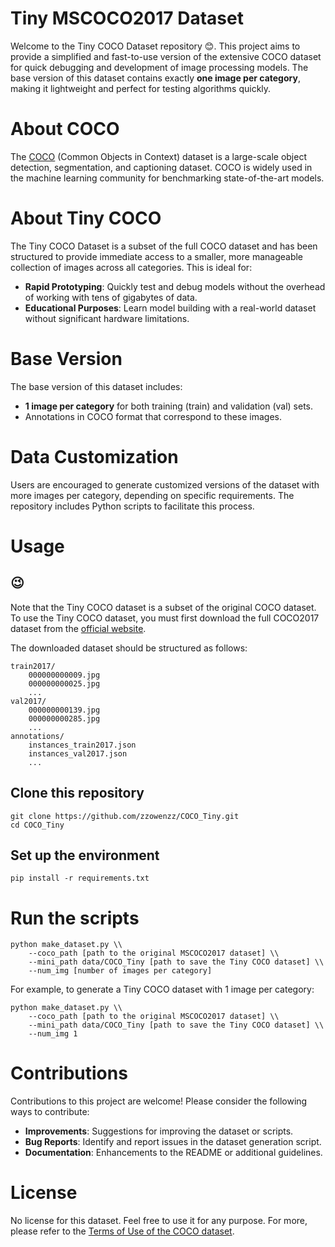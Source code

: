 # Tiny MSCOCO2017 Dataset
Welcome to the Tiny COCO Dataset repository :blush:. This project aims to provide a simplified and fast-to-use version of the extensive COCO dataset for quick debugging and development of image processing models. The base version of this dataset contains exactly **one image per category**, making it lightweight and perfect for testing algorithms quickly.

# About COCO
The [COCO](https://cocodataset.org/#download) (Common Objects in Context) dataset is a large-scale object detection, segmentation, and captioning dataset. COCO is widely used in the machine learning community for benchmarking state-of-the-art models.

# About Tiny COCO
The Tiny COCO Dataset is a subset of the full COCO dataset and has been structured to provide immediate access to a smaller, more manageable collection of images across all categories. This is ideal for:
- **Rapid Prototyping**: Quickly test and debug models without the overhead of working with tens of gigabytes of data.
- **Educational Purposes**: Learn model building with a real-world dataset without significant hardware limitations.

# Base Version
The base version of this dataset includes:

- **1 image per category** for both training (train) and validation (val) sets.
- Annotations in COCO format that correspond to these images.

# Data Customization
Users are encouraged to generate customized versions of the dataset with more images per category, depending on specific requirements. The repository includes Python scripts to facilitate this process.

# Usage

## :wink: 
Note that the Tiny COCO dataset is a subset of the original COCO dataset. To use the Tiny COCO dataset, you must first download the full COCO2017 dataset from the [official website](http://images.cocodataset.org/zips/train2017.zip). 

The downloaded dataset should be structured as follows:
```
train2017/
    000000000009.jpg
    000000000025.jpg
    ...
val2017/
    000000000139.jpg
    000000000285.jpg
    ...
annotations/
    instances_train2017.json
    instances_val2017.json
    ...
```


## Clone this repository
```
git clone https://github.com/zzowenzz/COCO_Tiny.git
cd COCO_Tiny
```

## Set up the environment
```
pip install -r requirements.txt
```


# Run the scripts
```
python make_dataset.py \\
    --coco_path [path to the original MSCOCO2017 dataset] \\
    --mini_path data/COCO_Tiny [path to save the Tiny COCO dataset] \\
    --num_img [number of images per category] 
```

For example, to generate a Tiny COCO dataset with 1 image per category:
```
python make_dataset.py \\
    --coco_path [path to the original MSCOCO2017 dataset] \\
    --mini_path data/COCO_Tiny [path to save the Tiny COCO dataset] \\
    --num_img 1
```

# Contributions
Contributions to this project are welcome! Please consider the following ways to contribute:

- **Improvements**: Suggestions for improving the dataset or scripts.
- **Bug Reports**: Identify and report issues in the dataset generation script.
- **Documentation**: Enhancements to the README or additional guidelines.

# License
No license for this dataset. Feel free to use it for any purpose. For more, please refer to the [Terms of Use of the COCO dataset](https://cocodataset.org/#termsofuse).